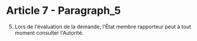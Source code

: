 # Article 7 - Paragraph_5

5. Lors de l'évaluation de la demande, l'État membre rapporteur peut à tout moment consulter l'Autorité.